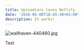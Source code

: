 ```yaml
---
title: Uploadcare loves Netlify
date: '2018-05-08T18:45:30+03:00'
description: It works!
---
```

![wallhaven-440460.jpg](https://ucarecdn.com/7fdaa195-730f-4307-811b-215568ea636e/)

Test
